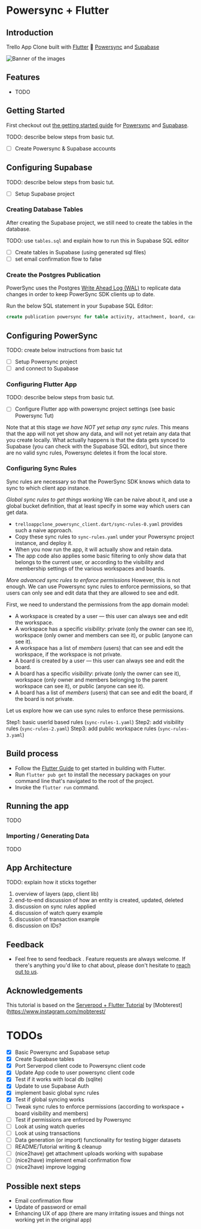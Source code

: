# Powersync + Flutter

## Introduction

Trello App Clone built with [Flutter](https://flutter.dev/) :star2: [Powersync](https://powersync.co/) and [Supabase](https://supabase.io/)

![Banner of the images](showcase.png)

## Features

 - TODO

## Getting Started

First checkout out [the getting started guide](https://docs.powersync.co/integration-guides/supabase-+-powersync) for [Powersync](https://powersync.co/) and [Supabase](https://supabase.io/).

TODO: describe below steps from basic tut.
- [ ] Create Powersync & Supabase accounts

## Configuring Supabase
TODO: describe below steps from basic tut.
- [ ] Setup Supabase project

### Creating Database Tables
After creating the Supabase project, we still need to create the tables in the database. 

TODO: use `tables.sql` and explain how to run this in Supabase SQL editor
 
- [ ] Create tables in Supabase (using generated sql files)
- [ ] set email confirmation flow to false

### Create the Postgres Publication

PowerSync uses the Postgres [Write Ahead Log (WAL)](https://www.postgresql.org/docs/current/wal-intro.html) to replicate data changes in order to keep PowerSync SDK clients up to date.

Run the below SQL statement in your Supabase SQL Editor:
```sql
create publication powersync for table activity, attachment, board, card, checklist, comment, listboard, member, trellouser, workspace;
```

## Configuring PowerSync

TODO: create below instructions from basic tut
- [ ] Setup Powersync project 
- [ ] and connect to Supabase

### Configuring Flutter App
TODO: describe below steps from basic tut.
- [ ] Configure Flutter app with powersync project settings (see basic Powersync Tut)

Note that at this stage _we have NOT yet setup any sync rules_. This means that the app will not yet show any data, and will not yet retain any data that you create locally. What actually happens is that the data gets synced to Supabase (you can check with the Supabase SQL editor), but since there are no valid sync rules, Powersync deletes it from the local store.

### Configuring Sync Rules
Sync rules are necessary so that the PowerSync SDK knows which data to sync to which client app instance.

*Global sync rules to get things working*
We can be naive about it, and use a global bucket definition, that at least specify in some way which users can get data.

- `trelloappclone_powersync_client.dart/sync-rules-0.yaml` provides such a naive approach. 
- Copy these sync rules to `sync-rules.yaml` under your Powersync project instance, and deploy it. 
- When you now run the app, it will actually show and retain data.
- The app code also applies some basic filtering to only show data that belongs to the current user, or according to the visibility and membership settings of the various workspaces and boards.

*More advanced sync rules to enforce permissions*
However, this is not enough. We can use Powersync sync rules to enforce permissions, so that users can only see and edit data that they are allowed to see and edit.

First, we need to understand the permissions from the app domain model:

- A workspace is created by a user — this user can always see and edit the workspace.
- A workspace has a specific *visibility*: private (only the owner can see it), workspace (only owner and members can see it), or public (anyone can see it).
- A workspace has a list of *members* (users) that can see and edit the workspace, if the workspace is not private.
- A board is created by a user — this user can always see and edit the board.
- A board has a specific *visibility*: private (only the owner can see it), workspace (only owner and members belonging to the parent workspace can see it), or public (anyone can see it).
- A board has a list of *members* (users) that can see and edit the board, if the board is not private.

Let us explore how we can use sync rules to enforce these permissions.

Step1: basic userId based rules (`sync-rules-1.yaml`)
Step2: add visibility rules (`sync-rules-2.yaml`)
Step3: add public workspace rules (`sync-rules-3.yaml`)


## Build process

- Follow the [Flutter Guide](https://flutter.dev/docs/get-started/install) to get started in building with Flutter.
- Run ``` flutter pub get ``` to install the necessary packages on your command line that's navigated to the root of the project.
- Invoke the ``` flutter run ``` command.

## Running the app

TODO

### Importing / Generating Data

TODO

## App Architecture

TODO: explain how it sticks together

1. overview of layers (app, client lib)
2. end-to-end discussion of how an entity is created, updated, deleted
6. discussion on sync rules applied
3. discussion of watch query example
4. discussion of transaction example
5. discussion on IDs?

## Feedback

- Feel free to send feedback . Feature requests are always welcome. If there's anything you'd like to chat about, please don't hesitate to [reach out to us](https://docs.powersync.co/resources/contact-us).


## Acknowledgements

This tutorial is based on the [Serverpod + Flutter Tutorial](https://github.com/Mobterest/serverpod_flutter_tutorial) by [Mobterest](https://www.instagram.com/mobterest/

# TODOs

- [X] Basic Powersync and Supabase setup
- [X] Create Supabase tables
- [X] Port Serverpod client code to Powersync client code
- [X] Update App code to user powersync client code
- [X] Test if it works with local db (sqlite)
- [X] Update to use Supabase Auth
- [X] implement basic global sync rules
- [X] Test if global syncing works
- [ ] Tweak sync rules to enforce permissions (according to workspace + board visibility and members)
- [ ] Test if permissions are enforced by Powersync
- [ ] Look at using watch queries
- [ ] Look at using transactions
- [ ] Data generation (or import) functionality for testing bigger datasets
- [ ] README/Tutorial writing & cleanup
- [ ] (nice2have) get attachment uploads working with supabase
- [ ] (nice2have) implement email confirmation flow
- [ ] (nice2have) improve logging

## Possible next steps

* Email confirmation flow
* Update of password or email
* Enhancing UX of app (there are many irritating issues and things not working yet in the original app)